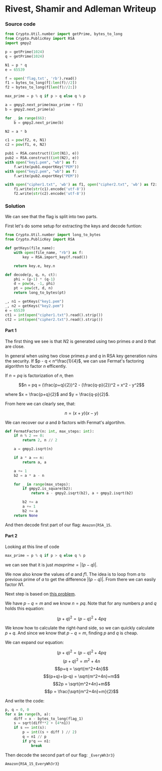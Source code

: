 # Rivest, Shamir and Adleman Writeup

### Source code 

```py
from Crypto.Util.number import getPrime, bytes_to_long
from Crypto.PublicKey import RSA
import gmpy2

p = getPrime(1024)
q = getPrime(1024)

N1 = p * q
e = 65539

f = open('flag.txt', 'rb').read()
f1 = bytes_to_long(f[:len(f)//2])
f2 = bytes_to_long(f[len(f)//2:])

max_prime = p % q if p > q else q % p

a = gmpy2.next_prime(max_prime + f1)
b = gmpy2.next_prime(a)

for _ in range(66):
    b = gmpy2.next_prime(b)

N2 = a * b

c1 = pow(f2, e, N1)
c2 = pow(f1, e, N2)

pub1 = RSA.construct((int(N1), e))
pub2 = RSA.construct((int(N2), e))
with open("key1.pem", "wb") as f:
    f.write(pub1.exportKey("PEM"))
with open("key2.pem", "wb") as f:
    f.write(pub2.exportKey("PEM"))

with open("cipher1.txt", 'wb') as f1, open("cipher2.txt", 'wb') as f2:
    f1.write(str(c1).encode('utf-8'))
    f2.write(str(c2).encode('utf-8'))
```

### Solution
We can see that the flag is split into two parts.

First let's do some setup for extracting the keys and decode funtion:
```py
from Crypto.Util.number import long_to_bytes
from Crypto.PublicKey import RSA

def getKeys(file_name):
    with open(file_name, "rb") as f:
        key = RSA.import_key(f.read())

    return key.e, key.n

def decode(p, q, n, ct):
    phi = (p-1) * (q-1)
    d = pow(e, -1, phi)
    pt = pow(ct, d, n)
    return long_to_bytes(pt)

_, n1 = getKeys("key1.pem")
_, n2 = getKeys("key2.pem")
e = 65539
ct1 = int(open("cipher1.txt").read().strip())
ct2 = int(open("cipher2.txt").read().strip())
```

#### Part 1
The first thing we see is that $N2$ is generated using two primes $a$ and $b$ that are close. 

In general when using two close primes $p$ and $q$ in RSA key generation ruins the security. If $p - q < n^\frac{1}{4}$, we can use Fermat's factoring algorithm to factor $n$ efficently.

If $n = pq$ is factorization of $n$, then

$$n = pq = (\frac{p+q}{2})^2 - (\frac{q-p}{2})^2 = x^2 - y^2$$

where $x = \frac{p+q}{2}$ and $y = \frac{q-p}{2}$.

From here we can clearly see, that:

$$n = (x+y)(x-y)$$

We can recover our $a$ and $b$ factors with Fermat's algortihm.
```py
def FermatFactor(n: int, max_steps: int):
    if n % 2 == 0:
        return 2, n // 2

    a = gmpy2.isqrt(n)

    if a * a == n:
        return a, a

    a += 1
    b2 = a * a - n

    for _ in range(max_steps):
        if gmpy2.is_square(b2):
            return a - gmpy2.isqrt(b2), a + gmpy2.isqrt(b2)

        b2 += a
        a += 1
        b2 += a
    return None
```
And then decode first part of our flag: `Amazon{RSA_15`.

#### Part 2

Looking at this line of code
```py
max_prime = p % q if p > q else q % p
```
we can see that it is just $maxprime = |(p-q)|$.

We now also know the values of $a$ and $f1$. The idea is to loop from $a$ to previous prime of $a$ to get the difference $|(p-q)|$. From there we can easily factor $N1$.

Next step is based on [this problem](https://math.stackexchange.com/questions/335177/twin-prime-pair-helping-to-factor-large-numbers-quicker).

We have $p-q = m$ and we know $n=pq$. Note that for any numbers $p$ and $q$ holds this equation:

$$(p+q)^2 = (p-q)^2 + 4pq$$

We know how to calculate the right-hand side, so we can quickly calculate $p+q$. And since we know that $p-q=m$, finding $p$ and $q$ is cheap.

We can expand our equation:

$$(p+q)^2 = (p-q)^2 + 4pq$$
$$(p+q)^2 = m^2 + 4n$$
$$p+q = \sqrt{m^2+4n}$$
$$(p+q)+(p-q) = \sqrt{m^2+4n}+m$$
$$2p = \sqrt{m^2+4n}+m$$
$$p = \frac{\sqrt{m^2+4n}+m}{2}$$

And write the code:
```py
p, q = 0, 0
for x in range(h, a):
    diff = x - bytes_to_long(flag_1)
    s = sqrt(diff**2 + (4*n1))
    if s == int(s):
        p = int((s + diff ) // 2)
        q = n1 // p
        if p*q == n1:
            break
```

Then decode the second part of our flag: `_EveryWh3r3}`

`Amazon{RSA_15_EveryWh3r3}`

